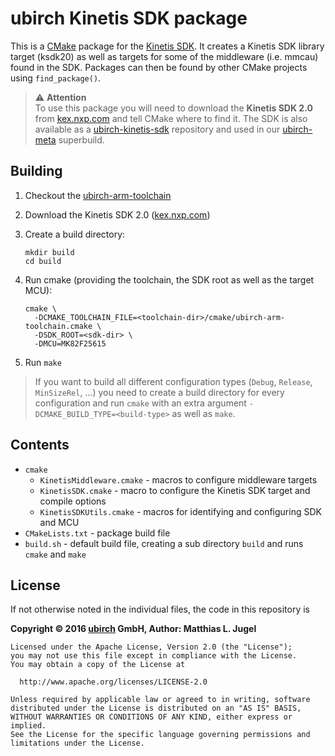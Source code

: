 # ubirch Kinetis SDK package

This is a [CMake](https://cmake.org) package for the [Kinetis SDK](kex.freescale.com/en/). It
creates a Kinetis SDK library target (ksdk20) as well as targets for some of the middleware (i.e. mmcau)
found in the SDK. Packages can then be found by other CMake projects using `find_package()`.

> &#9888; __Attention__ <br/>
> To use this package you will need to download the __Kinetis SDK 2.0__ from [kex.nxp.com]()
> and tell CMake where to find it. The SDK is also available as a [ubirch-kinetis-sdk](http://github.com/ubirch/ubirch-kinetis-sdk) 
> repository and used in our [ubirch-meta](http://github.com/ubirch/ubirch-meta) superbuild.

## Building

1. Checkout the [ubirch-arm-toolchain](https://github.com/ubirch/ubirch-arm-toolchain)
1. Download the Kinetis SDK 2.0 ([kex.nxp.com]())
1. Create a build directory:

    ```
    mkdir build
    cd build
    ```
1. Run cmake (providing the toolchain, the SDK root as well as the target MCU):

    ```
    cmake \
      -DCMAKE_TOOLCHAIN_FILE=<toolchain-dir>/cmake/ubirch-arm-toolchain.cmake \
      -DSDK_ROOT=<sdk-dir> \
      -DMCU=MK82F25615
    ```
    
1. Run `make`

> If you want to build all different configuration types (`Debug`, `Release`, `MinSizeRel`, ...)
> you need to create a build directory for every configuration and run `cmake` with an extra
> argument `-DCMAKE_BUILD_TYPE=<build-type>` as well as `make`.

## Contents

- `cmake`
  - `KinetisMiddleware.cmake` - macros to configure middleware targets
  - `KinetisSDK.cmake` - macro to configure the Kinetis SDK target and compile options
  - `KinetisSDKUtils.cmake` - macros for identifying and configuring SDK and MCU
- `CMakeLists.txt` - package build file
- `build.sh` - default build file, creating a sub directory `build` and runs `cmake` and `make`

## License

If not otherwise noted in the individual files, the code in this repository is

__Copyright &copy; 2016 [ubirch](http://ubirch.com) GmbH, Author: Matthias L. Jugel__

```
Licensed under the Apache License, Version 2.0 (the "License");
you may not use this file except in compliance with the License.
You may obtain a copy of the License at

  http://www.apache.org/licenses/LICENSE-2.0

Unless required by applicable law or agreed to in writing, software
distributed under the License is distributed on an "AS IS" BASIS,
WITHOUT WARRANTIES OR CONDITIONS OF ANY KIND, either express or implied.
See the License for the specific language governing permissions and
limitations under the License.
```





